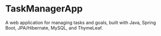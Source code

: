 # TaskManagerApp
 A web application for managing tasks and goals, built with Java, Spring Boot, JPA/Hibernate, MySQL, and ThymeLeaf.
